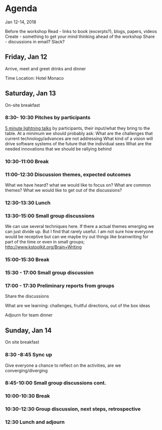 # Agenda 

Jan 12-14, 2018

Before the workshop
Read - links to book (excerpts?), blogs, papers, videos
Create - something to get your mind thinking ahead of the workshop
Share - discussions in email? Slack?

## Friday, Jan 12

Arrive, meet and greet drinks and dinner

Time
Location: Hotel Monaco

## Saturday, Jan 13

On-site breakfast

### 8:30- 10:30 Pitches by participants

[5 minute lightning talks](https://github.com/michaelkeeling/future-of-software-design-workshop-2017/blob/master/participation.md#lighting-talks) by participants, their input/what they bring to the table. At a minimum we should probably ask:
What are the challenges that current technology/advances are not addressing
What kind of a vision will drive software systems of the future that the individual sees
What are the needed innovations that we should be rallying behind

### 10:30-11:00 Break

### 11:00-12:30 Discussion themes, expected outcomes
What we have heard?
what we would like to focus on?
What are common themes?
What we would like to get out of the discussions?

### 12:30-13:30 Lunch

### 13:30-15:00 Small group discussions

We can use several techniques here. If there a actual themes emerging we can just divide up. But I find that rarely useful. I am not sure how everyone would be receptive but can we maybe try out things like brainwriting for part of the time or even in small groups;
http://www.kstoolkit.org/Brain+Writing

### 15:00-15:30 Break

### 15:30 - 17:00 Small group discussion

### 17:00 - 17:30 Preliminary reports from groups
Share the discussions

What are we learning: challenges, fruitful directions, out of the box ideas

Adjourn for team dinner

## Sunday, Jan 14

On site breakfast

### 8:30 -8:45 Sync up

Give everyone a chance to reflect on the activities, are we converging/diverging

### 8:45-10:00 Small group discussions cont. 

### 10:00-10:30 Break

### 10:30-12:30 Group discussion, next steps, retrospective

### 12:30 Lunch and adjourn
